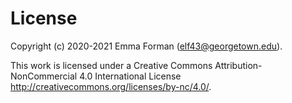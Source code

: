 # License

Copyright (c) 2020-2021 Emma Forman (<elf43@georgetown.edu>).

This work is licensed under a Creative Commons Attribution-NonCommercial 4.0 International License <http://creativecommons.org/licenses/by-nc/4.0/>.
